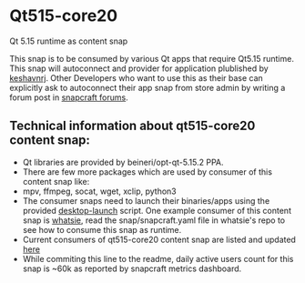 
# Qt515-core20
Qt 5.15 runtime as content snap

This snap is to be consumed by various Qt apps that require Qt5.15 runtime. This snap will autoconnect and provider for application plublished by [keshavnrj](snapcraft.io/search?q=keshavnrj). Other Developers who want to use this as their base can explicitly ask to autoconnect their app snap from store admin by writing a forum post in [snapcraft forums](https://forum.snapcraft.io/).

## Technical information about qt515-core20 content snap:

- Qt libraries are provided by beineri/opt-qt-5.15.2 PPA.
- There are few more packages which are used by consumer of this content snap like:
 - mpv, ffmpeg, socat, wget, xclip, python3
- The consumer snaps need to launch their binaries/apps using the provided [desktop-launch](https://github.com/keshavbhatt/qt515-core20/blob/main/snap_launcher/bin/desktop-launch) script. One example consumer of this content snap is [whatsie](https://github.com/keshavbhatt/whatsie), read the snap/snapcraft.yaml file in whatsie's repo to see how to consume this snap as runtime.
- Current consumers of qt515-core20 content snap are listed and updated [here](https://gist.github.com/keshavbhatt/75f622373e2b57cd99ccd8f8a70d5b18)
- While commiting this line to the readme, daily active users count for this snap is ~60k as reported by snapcraft metrics dashboard.
